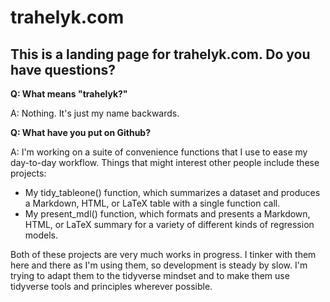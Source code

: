 # trahelyk.com

## This is a landing page for trahelyk.com. Do you have questions?

**Q: What means "trahelyk?"**

A: Nothing. It's just my name backwards.

**Q: What have you put on Github?**

A: I'm working on a suite of convenience functions that I use to ease my day-to-day workflow. Things that might interest other people include these projects:

* My tidy_tableone() function, which summarizes a dataset and produces a Markdown, HTML, or LaTeX table with a single function call.  
* My present_mdl() function, which formats and presents a Markdown, HTML, or LaTeX summary for a variety of different kinds of regression models. 

Both of these projects are very much works in progress. I tinker with them here and there as I'm using them, so development is steady by slow. I'm trying to adapt them to the tidyverse mindset and to make them use tidyverse tools and principles wherever possible.

